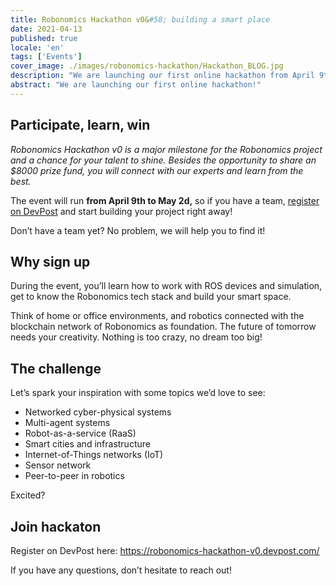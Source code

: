 ```yaml
---
title: Robonomics Hackathon v0&#58; building a smart place
date: 2021-04-13
published: true
locale: 'en'
tags: ['Events']
cover_image: ./images/robonomics-hackathon/Hackathon_BLOG.jpg
description: "We are launching our first online hackathon from April 9th to May 2d, 2021! Check out the details."
abstract: "We are launching our first online hackathon!"
---
```


## Participate, learn, win

_Robonomics Hackathon v0 is a major milestone for the Robonomics project and a chance for your talent to shine. Besides the opportunity to share an $8000 prize fund, you will connect with our experts and learn from the best._

The event will run **from April 9th to May 2d,** so if you have a team, [register on DevPost](https://robonomics-hackathon-v0.devpost.com) and start building your project right away!

Don’t have a team yet? No problem, we will help you to find it! 

## Why sign up

During the event, you’ll learn how to work with ROS devices and simulation, get to know the Robonomics tech stack and build your smart space.

Think of home or office environments, and robotics connected with the blockchain network of Robonomics as foundation. The future of tomorrow needs your creativity. Nothing is too crazy, no dream too big!

## The challenge

Let’s spark your inspiration with some topics we’d love to see:
- Networked cyber-physical systems
- Multi-agent systems
- Robot-as-a-service (RaaS)
- Smart cities and infrastructure
- Internet-of-Things networks (IoT)
- Sensor network
- Peer-to-peer in robotics

Excited?

## Join hackaton

Register on DevPost here: https://robonomics-hackathon-v0.devpost.com/

If you have any questions, don’t hesitate to reach out!
